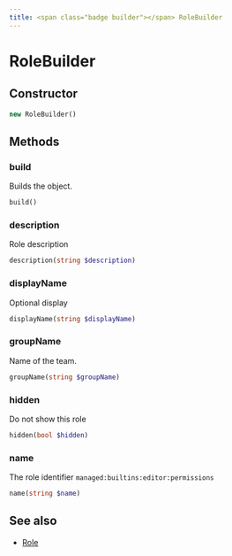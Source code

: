 ```yaml
---
title: <span class="badge builder"></span> RoleBuilder
---
```

# <span class="badge builder"></span> RoleBuilder

## Constructor

```php
new RoleBuilder()
```
## Methods

### <span class="badge object-method"></span> build

Builds the object.

```php
build()
```

### <span class="badge object-method"></span> description

Role description

```php
description(string $description)
```

### <span class="badge object-method"></span> displayName

Optional display

```php
displayName(string $displayName)
```

### <span class="badge object-method"></span> groupName

Name of the team.

```php
groupName(string $groupName)
```

### <span class="badge object-method"></span> hidden

Do not show this role

```php
hidden(bool $hidden)
```

### <span class="badge object-method"></span> name

The role identifier `managed:builtins:editor:permissions`

```php
name(string $name)
```

## See also

 * <span class="badge object-type-class"></span> [Role](./object-Role.md)
